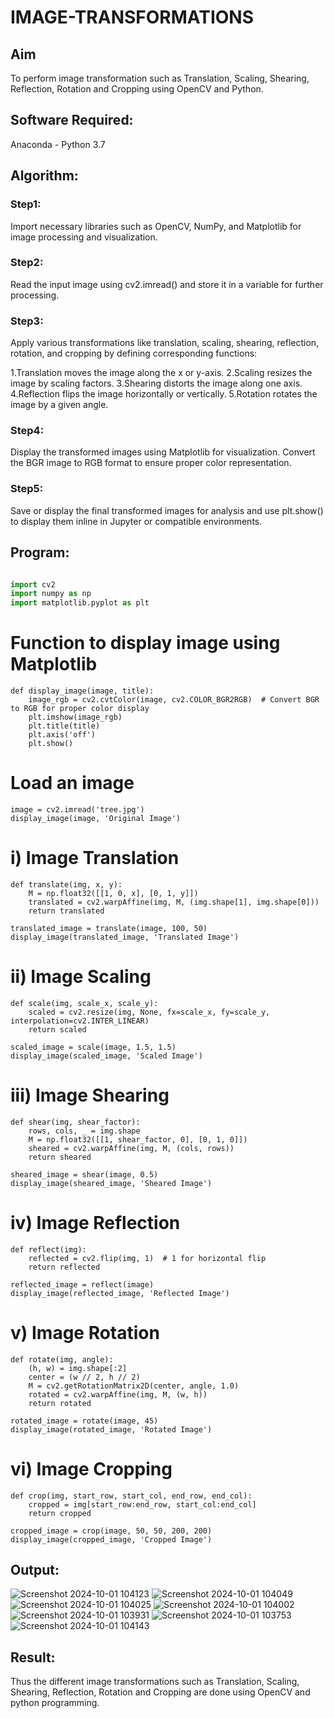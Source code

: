 # IMAGE-TRANSFORMATIONS


## Aim
To perform image transformation such as Translation, Scaling, Shearing, Reflection, Rotation and Cropping using OpenCV and Python.

## Software Required:
Anaconda - Python 3.7

## Algorithm:
### Step1:

Import necessary libraries such as OpenCV, NumPy, and Matplotlib for image processing and visualization.

### Step2:

Read the input image using cv2.imread() and store it in a variable for further processing.


### Step3:

Apply various transformations like translation, scaling, shearing, reflection, rotation, and cropping by defining corresponding functions:

1.Translation moves the image along the x or y-axis.
2.Scaling resizes the image by scaling factors.
3.Shearing distorts the image along one axis.
4.Reflection flips the image horizontally or vertically.
5.Rotation rotates the image by a given angle.

### Step4:
Display the transformed images using Matplotlib for visualization. Convert the BGR image to RGB format to ensure proper color representation.

### Step5:
Save or display the final transformed images for analysis and use plt.show() to display them inline in Jupyter or compatible environments.

## Program:

```python

import cv2
import numpy as np
import matplotlib.pyplot as plt
```
# Function to display image using Matplotlib
```
def display_image(image, title):
    image_rgb = cv2.cvtColor(image, cv2.COLOR_BGR2RGB)  # Convert BGR to RGB for proper color display
    plt.imshow(image_rgb)
    plt.title(title)
    plt.axis('off')
    plt.show()
```
# Load an image
```
image = cv2.imread('tree.jpg')
display_image(image, 'Original Image')

```
# i) Image Translation
```
def translate(img, x, y):
    M = np.float32([[1, 0, x], [0, 1, y]])
    translated = cv2.warpAffine(img, M, (img.shape[1], img.shape[0]))
    return translated

translated_image = translate(image, 100, 50)
display_image(translated_image, 'Translated Image')
```
# ii) Image Scaling
```
def scale(img, scale_x, scale_y):
    scaled = cv2.resize(img, None, fx=scale_x, fy=scale_y, interpolation=cv2.INTER_LINEAR)
    return scaled

scaled_image = scale(image, 1.5, 1.5)
display_image(scaled_image, 'Scaled Image')
```
# iii) Image Shearing
```
def shear(img, shear_factor):
    rows, cols, _ = img.shape
    M = np.float32([[1, shear_factor, 0], [0, 1, 0]])
    sheared = cv2.warpAffine(img, M, (cols, rows))
    return sheared

sheared_image = shear(image, 0.5)
display_image(sheared_image, 'Sheared Image')
```
# iv) Image Reflection
```
def reflect(img):
    reflected = cv2.flip(img, 1)  # 1 for horizontal flip
    return reflected

reflected_image = reflect(image)
display_image(reflected_image, 'Reflected Image')
```
# v) Image Rotation
```
def rotate(img, angle):
    (h, w) = img.shape[:2]
    center = (w // 2, h // 2)
    M = cv2.getRotationMatrix2D(center, angle, 1.0)
    rotated = cv2.warpAffine(img, M, (w, h))
    return rotated

rotated_image = rotate(image, 45)
display_image(rotated_image, 'Rotated Image')
```
# vi) Image Cropping
```
def crop(img, start_row, start_col, end_row, end_col):
    cropped = img[start_row:end_row, start_col:end_col]
    return cropped

cropped_image = crop(image, 50, 50, 200, 200)
display_image(cropped_image, 'Cropped Image')

```

## Output:

![Screenshot 2024-10-01 104123](https://github.com/user-attachments/assets/60c6e563-c954-41ce-9ef0-bab96d336694)
![Screenshot 2024-10-01 104049](https://github.com/user-attachments/assets/384bb186-38a4-47b9-bbf7-7e130dd1d082)
![Screenshot 2024-10-01 104025](https://github.com/user-attachments/assets/4b512c5e-1038-400c-be9f-211e6e349407)
![Screenshot 2024-10-01 104002](https://github.com/user-attachments/assets/f3e5d6d4-7637-4cb1-9eb0-80b9fc84397a)
![Screenshot 2024-10-01 103931](https://github.com/user-attachments/assets/618192a8-9ac1-444a-beda-622169bbe041)
![Screenshot 2024-10-01 103753](https://github.com/user-attachments/assets/866611da-f31d-4341-8372-c85d322a314e)
![Screenshot 2024-10-01 104143](https://github.com/user-attachments/assets/1921d1d2-99be-4270-9280-e5b68a299076)



## Result: 

Thus the different image transformations such as Translation, Scaling, Shearing, Reflection, Rotation and Cropping are done using OpenCV and python programming.
